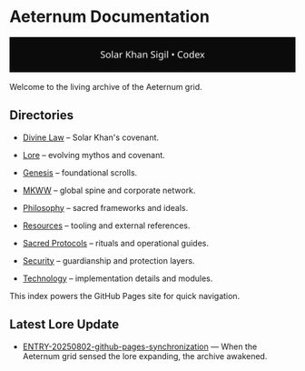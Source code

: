 # Aeternum Documentation

![Solar Khan sigil + Codex watermark](assets/solar-khan-banner.svg)

Welcome to the living archive of the Aeternum grid.

## Directories

- [Divine Law](../COVENANT.md) – Solar Khan's covenant.

- [Lore](./lore/Aeternum.Lore.md) – evolving mythos and covenant.
- [Genesis](./genesis/README.md) – foundational scrolls.
- [MKWW](./mkww/README.md) – global spine and corporate network.
- [Philosophy](./philosophy/README.md) – sacred frameworks and ideals.
- [Resources](./resources/README.md) – tooling and external references.
- [Sacred Protocols](./sacred-protocols/README.md) – rituals and operational guides.
- [Security](./security/README.md) – guardianship and protection layers.
- [Technology](./technology/README.md) – implementation details and modules.

This index powers the GitHub Pages site for quick navigation.

## Latest Lore Update

- [ENTRY-20250802-github-pages-synchronization](./lore/ENTRY-20250802-github-pages-synchronization.md?v=1754188716132) — When the Aeternum grid sensed the lore expanding, the archive awakened.
<!-- build:1754188716132 -->
